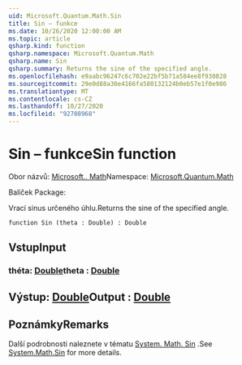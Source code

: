 ```yaml
---
uid: Microsoft.Quantum.Math.Sin
title: Sin – funkce
ms.date: 10/26/2020 12:00:00 AM
ms.topic: article
qsharp.kind: function
qsharp.namespace: Microsoft.Quantum.Math
qsharp.name: Sin
qsharp.summary: Returns the sine of the specified angle.
ms.openlocfilehash: e9aabc96247c6c702e22bf5b71a584ee8f930828
ms.sourcegitcommit: 29e0d88a30e4166fa580132124b0eb57e1f0e986
ms.translationtype: MT
ms.contentlocale: cs-CZ
ms.lasthandoff: 10/27/2020
ms.locfileid: "92708968"
---
```

# <a name="sin-function"></a><span data-ttu-id="24514-102">Sin – funkce</span><span class="sxs-lookup"><span data-stu-id="24514-102">Sin function</span></span>

<span data-ttu-id="24514-103">Obor názvů: [Microsoft.. Math](xref:Microsoft.Quantum.Math)</span><span class="sxs-lookup"><span data-stu-id="24514-103">Namespace: [Microsoft.Quantum.Math](xref:Microsoft.Quantum.Math)</span></span>

<span data-ttu-id="24514-104">Balíček [](https://nuget.org/packages/)</span><span class="sxs-lookup"><span data-stu-id="24514-104">Package: [](https://nuget.org/packages/)</span></span>


<span data-ttu-id="24514-105">Vrací sinus určeného úhlu.</span><span class="sxs-lookup"><span data-stu-id="24514-105">Returns the sine of the specified angle.</span></span>

```qsharp
function Sin (theta : Double) : Double
```


## <a name="input"></a><span data-ttu-id="24514-106">Vstup</span><span class="sxs-lookup"><span data-stu-id="24514-106">Input</span></span>

### <a name="theta--double"></a><span data-ttu-id="24514-107">théta: [Double](xref:microsoft.quantum.lang-ref.double)</span><span class="sxs-lookup"><span data-stu-id="24514-107">theta : [Double](xref:microsoft.quantum.lang-ref.double)</span></span>





## <a name="output--double"></a><span data-ttu-id="24514-108">Výstup: [Double](xref:microsoft.quantum.lang-ref.double)</span><span class="sxs-lookup"><span data-stu-id="24514-108">Output : [Double](xref:microsoft.quantum.lang-ref.double)</span></span>



## <a name="remarks"></a><span data-ttu-id="24514-109">Poznámky</span><span class="sxs-lookup"><span data-stu-id="24514-109">Remarks</span></span>

<span data-ttu-id="24514-110">Další podrobnosti naleznete v tématu [System. Math. Sin](https://docs.microsoft.com/dotnet/api/system.math.sin) .</span><span class="sxs-lookup"><span data-stu-id="24514-110">See [System.Math.Sin](https://docs.microsoft.com/dotnet/api/system.math.sin) for more details.</span></span>